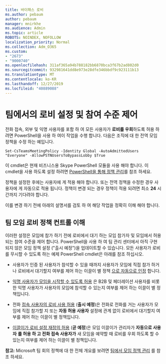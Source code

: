 ```yaml
---
title: 바이패스 로비
ms.author: pebaum
author: pebaum
manager: mnirkhe
ms.audience: Admin
ms.topic: article
ROBOTS: NOINDEX, NOFOLLOW
localization_priority: Normal
ms.collection: Adm_O365
ms.custom:
- "2673"
- "9000740"
ms.openlocfilehash: 311af365a94b788182bb6870bca3f67b2ad802d0
ms.sourcegitcommit: 932981641dd8e973e28dfe346bbdf9c923111b13
ms.translationtype: MT
ms.contentlocale: ko-KR
ms.lasthandoff: 12/27/2019
ms.locfileid: "40889088"
---
```

# <a name="control-lobby-settings-and-level-of-participation-in-teams"></a>팀에서의 로비 설정 및 참여 수준 제어

전화 접속, 외부 및 익명 사용자를 포함 하 여 모든 사용자가 **로비를 우회**하도록 허용 하려면 PowerShell을 사용 하 여이 작업을 수행 합니다. 다음은 조직에 대 한 전역 모임 정책을 수정 하는 예입니다.

`Set-CsTeamsMeetingPolicy -Identity Global -AutoAdmittedUsers "Everyone" -AllowPSTNUsersToBypassLobby $True`

이 cmdlet은 현재 비즈니스용 Skype PowerShell 모듈을 사용 해야 합니다. 이 cmdlet을 사용 하도록 설정 하려면 [PowerShell을 통해 정책 관리](https://docs.microsoft.com/microsoftteams/teams-powershell-overview#managing-policies-via-powershell)를 참조 하세요.

정책을 설정한 후에는 사용자에 게 적용 해야 합니다. 또는 전역 정책을 수정한 경우 사용자에 게 자동으로 적용 됩니다. 정책이 변경 되는 경우 정책이 적용 되려면 최소 **24** 시간까지 기다려야 합니다. 

이를 변경 하기 전에 아래의 설명서를 검토 하 여 해당 작업을 정확히 이해 해야 합니다.


## <a name="understanding-teams-meeting-lobby-policy-controls"></a>팀 모임 로비 정책 컨트롤 이해

이러한 설정은 모임에 참가 하기 전에 로비에서 대기 하는 모임 참가자 및 모임에서 허용 되는 참여 수준을 제어 합니다. PowerShell을 사용 하 여 팀 관리 센터에서 아직 구현 되지 않은 모임 정책 설정 ("출시 예정")을 업데이트할 수 있습니다. 모든 사용자가 로비를 무시할 수 있도록 하는 예제 PowerShell cmdlet은 아래를 참조 하십시오.

- 사용자가 인증 된 사용자가 참석할 수 있을 때까지 사용자가 모임에 직접 참가 하거나 로비에서 대기할지 여부를 제어 하는 이끌이 별 정책 [으로 자동으로 인정](https://docs.microsoft.com/microsoftteams/meeting-policies-in-teams#automatically-admit-people) 합니다.

- [익명 사용자가 모임을 시작할 수 있도록 허용](https://docs.microsoft.com/microsoftteams/meeting-policies-in-teams#allow-anonymous-people-to-start-a-meeting) 은 B2B 및 페더레이션 사용자를 비롯 한 익명 사용자가 사용자의 모임에 참석할 수 있는지 여부를 제어 하는 이끌이 별 정책입니다.

- 전화 [접속 사용자의 로비 사용 허용](https://docs.microsoft.com/microsoftteams/meeting-policies-in-teams#allow-dial-in-users-to-bypass-the-lobby-coming-soon) (**출시 예정**)은 전화로 전화를 거는 사용자가 모임에 직접 참가할 지 또는 **자동 허용 사용자** 설정에 관계 없이 로비에서 대기할지 여부를 제어 하는 이끌이 별 정책입니다.

- [이끌이가 로비 설정 재정의 허용](https://docs.microsoft.com/microsoftteams/meeting-policies-in-teams#allow-organizers-to-override-lobby-settings-coming-soon) (**곧 예정**)은 모임 이끌이가 관리자가 **자동으로 사용자** **를 허용 하 고 전화 접속 사용자가** 새 모임을 예약할 때 로비를 우회 하도록 할 수 있는지 여부를 제어 하는 이끌이 별 정책입니다.

**참고:** Microsoft 팀 회의 정책에 대 한 전체 개요를 보려면 [팀에서 모임 정책 관리](https://docs.microsoft.com/microsoftteams/meeting-policies-in-teams) 를 참조 하세요.
